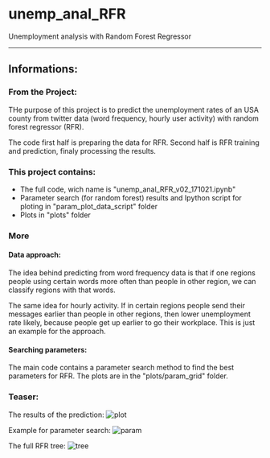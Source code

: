 # unemp_anal_RFR
Unemployment analysis with Random Forest Regressor

_______________________________________________

## Informations:

### From the Project:

THe purpose of this project is to predict the unemployment rates of an USA county
from twitter data (word frequency, hourly user activity) with random forest regressor (RFR).

The code first half is preparing the data for RFR.
Second half is RFR training and prediction, finaly processing the results.

### This project contains:

- The full code, wich name is "unemp_anal_RFR_v02_171021.ipynb"
- Parameter search (for random forest) results and Ipython script for ploting in "param_plot_data_script" folder
- Plots in "plots" folder

### More

#### Data approach:

The idea behind predicting from word frequency data is that
if one regions people using certain words more often than people in other region,
we can classify regions with that words.

The same idea for hourly activity.
If in certain regions people send their messages earlier than people in other regions,
then lower unemployment rate likely, because people get up earlier to go their workplace.
This is just an example for the approach.

#### Searching parameters:

The main code contains a parameter search method to find the best parameters for RFR.
The plots are in the "plots/param_grid" folder.

### Teaser:

The results of the prediction:
![plot](../master/plots/wordsData01UnempPred.png)

Example for parameter search:
![param](../master/plots/param_grid/AvtivData01CorrMD.png)

The full RFR tree:
![tree](../master/plots/tree/tree.png)
